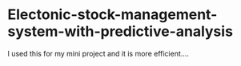 # Electonic-stock-management-system-with-predictive-analysis
I used this for my mini project and it is more efficient....
